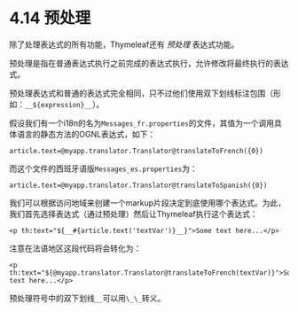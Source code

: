 # 4.14 预处理
除了处理表达式的所有功能，Thymeleaf还有 *预处理* 表达式功能。

预处理是指在普通表达式执行之前完成的表达式执行，允许修改将最终执行的表达式。

预处理表达式和普通的表达式完全相同，只不过他们使用双下划线标注包围（形如：`__${expression}__`）。

假设我们有一个i18n的名为`Messages_fr.properties`的文件，其值为一个调用具体语言的静态方法的OGNL表达式，如下：
```
article.text=@myapp.translator.Translator@translateToFrench({0})
```
而这个文件的西班牙语版`Messages_es.properties`为：
```
article.text=@myapp.translator.Translator@translateToSpanish({0})
```
我们可以根据访问地域来创建一个markup片段决定到底使用哪个表达式。为此，我们首先选择表达式（通过预处理）然后让Thymeleaf执行这个表达式：
```
<p th:text="${__#{article.text('textVar')}__}">Some text here...</p>
```
注意在法语地区这段代码将会转化为：
```
<p th:text="${@myapp.translator.Translator@translateToFrench(textVar)}">Some text here...</p>
```
预处理符号中的双下划线`__`可以用`\_\_`转义。
